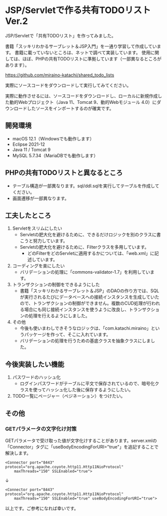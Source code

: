# JSP/Servletで作る共有TODOリスト Ver.2
JSP/Servletで「共有TODOリスト」を作ってみました。

書籍「スッキリわかるサーブレット＆JSP入門」を一通り学習して作成しています。
書籍に載っていないところは、ネットで調べて実装しています。
使用に関しては、ほぼ、PHPの共有TODOリストに準拠しています（一部異なるところがあります）。

https://github.com/miraino-katachi/shared_todo_lists

実際にソースコードをダウンロードして実行してみてください。

実際に動作させるには、ソースコードをダウンロードし、ローカルに新規作成した動的Webプロジェクト（Java 11、Tomcat 9、動的Webモジュール 4.0）にダウンロードしたソースをインポートするのが確実です。

## 開発環境
- macOS 12.1（Windowsでも動作します）
- Eclipse 2021-12
- Java 11 / Tomcat 9
- MySQL 5.7.34（MariaDBでも動作します）

## PHPの共有TODOリストと異なるところ
- テーブル構造が一部異なります。sql/ddl.sqlを実行してテーブルを作成してください。
- 画面遷移が一部異なります。

## 工夫したところ
1. Servletをスリムにしたい
   - Servletの肥大化を避けるために、できるだけロジックを別のクラスに書こうと努力しています。
   - Servletの肥大化を避けるために、Filterクラスを多用しています。
     - どのFilterをどのServletに適用するかについては、「web.xml」に記述しています。
2. コーディングを楽にしたい
   - バリデーションの処理に「commons-validator-1.7」を利用しています。
3. トランザクションの制御をできるようにした
   - 書籍「スッキリわかるサーブレット＆JSP」のDAOの作り方では、SQLが実行されるたびにデータベースへの接続インスタンスを生成していたので、トランザクションの制御ができません。複数のCUD処理が行われる場合にも同じ接続インスタンスを使うように改良し、トランザクションの処理を行えるようにしました。   
4. その他
   - 今後も使いまわしできそうなロジックは、「com.katachi.miraino」というパッケージを作って、そこに入れています。
   - バリデーションの処理を行うための基底クラスを抽象クラスにしました。

## 今後実装したい機能
1. パスワードのハッシュ化
   - ログインパスワードがテーブルに平文で保存されているので、暗号化クラスを使ってハッシュ化した後に保存するようにしたい。
2. TODO一覧にページャー（ペジネーション）をつけたい。

## その他
### GETパラメータの文字化け対策
GETパラメータで受け取った値が文字化けすることがあります。server.xmlの「Connector」タグに「useBodyEncodingForURI="true"」を追記することで解決します。
```
<Connector port="8443" protocol="org.apache.coyote.http11.Http11NioProtocol"
    maxThreads="150" SSLEnabled="true">
```
↓
```
<Connector port="8443" protocol="org.apache.coyote.http11.Http11NioProtocol"
    maxThreads="150" SSLEnabled="true" useBodyEncodingForURI="true">
```


以上です。ご参考になれば幸いです。
